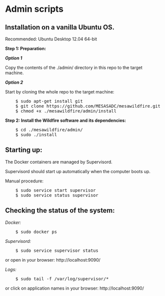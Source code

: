 Admin scripts
=============


Installation on a vanilla Ubuntu OS. 
------------------------------------

Recommended: Ubuntu Desktop 12.04 64-bit

**Step 1: Preparation:**

***Option 1***

Copy the contents of the ./admin/ directory in this repo to the target machine.

***Option 2***

Start by cloning the whole repo to the target machine:

<pre>
    $ sudo apt-get install git
    $ git clone https://github.com/MESASADC/mesawildfire.git
    $ chmod +x ./mesawildfire/admin/install
</pre>

**Step 2: Install the Wildfire software and its dependencies:**

<pre>
    $ cd ./mesawildfire/admin/
    $ sudo ./install
</pre>


Starting up:
------------

The Docker containers are managed by Supervisord.

Supervisord should start up automatically when the computer boots up.

Manual procedure:
<pre>
    $ sudo service start supervisor
    $ sudo service status supervisor
</pre>


Checking the status of the system:
----------------------------------

*Docker:*
<pre>
    $ sudo docker ps
</pre>

*Supervisord:*

<pre>
    $ sudo service supervisor status
</pre>

or open in your browser: http://localhost:9090/

*Logs:*
<pre>
    $ sudo tail -f /var/log/supervisor/*
</pre>

or click on application names in your browser: http://localhost:9090/

